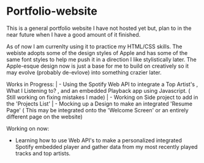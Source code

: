 # Portfolio-website

This is a general portfolio website I have not hosted yet but, plan to in the near future when I have a good amount of it finished.


As of now I am currenlty using it to practice my HTML/CSS skills. The webiste adopts some of the design styles of Apple and has some of the same font styles to help me push it in a direction I like stylistically later. The Apple-esque design now is just a base for me to build on creatively so it may evolve (probably de-evlove) into something crazier later. 



Works in Progress:
| - Using the Spotify Web API to integrate a Top Artist's , What I Listening to? , and an embedded Playback app using Javascript. ( Still working on fixing mistakes I made)
| - Working on Side project to add in the 'Projects List' 
| - Mocking up a Design to make an integrated 'Resume Page'  ( This may be integrated onto the 'Welcome Screen' or an entirely different page on the website)


Working on now:

- Learning how to use Web API's to make a personalized integrated Spotify embedded player and gather data from my most recently played tracks and top artists.

